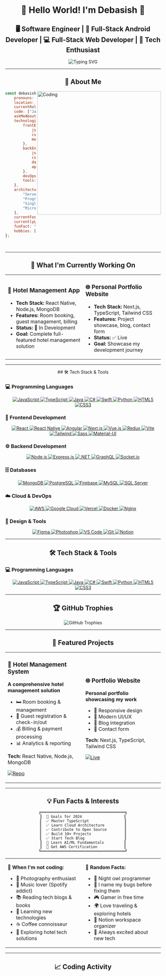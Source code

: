 <div align="center">
  
# 🌟 Hello World! I'm Debasish 🌟

## 🖥️ Software Engineer | 📱 Full-Stack Android Developer | 💻 Full-Stack Web Developer | 🚀 Tech Enthusiast

<img src="https://readme-typing-svg.herokuapp.com?font=Fira+Code&size=22&duration=3000&pause=1000&color=FF6B6B&center=true&vCenter=true&width=600&lines=Welcome+to+my+GitHub+Profile!;Full-Stack+Developer;React+%7C+Node.js+%7C+TypeScript;Always+learning+new+technologies;Building+amazing+web+experiences;Hotel+Management+Systems+Expert" alt="Typing SVG" />

</div>

---

<div align="center">
  
## 🚀 About Me

</div>

<img align="right" alt="Coding" width="400" src="https://cdn.dribbble.com/users/1162077/screenshots/3848914/programmer.gif">

```javascript
const debasish = {
    pronouns: "he" | "him",
    location: "India 🇮🇳",
    currentRole: "Full-Stack Android Developer",
    code: ["JavaScript", "TypeScript", "Java", "C#", "Swift", "Python"],
    askMeAbout: ["web dev", "tech", "app dev", "photography", "hotel management systems"],
    technologies: {
        frontEnd: {
            js: ["React", "Angular", "Next.js", "Vue.js"],
            css: ["Sass", "Tailwind", "Bootstrap", "Material-UI"],
            mobile: ["React Native", "Flutter"]
        },
        backEnd: {
            js: ["Node.js", "Express.js", "Nest.js"],
            csharp: [".NET Core", "ASP.NET"],
            databases: ["MongoDB", "PostgreSQL", "Firebase", "MySQL"],
            apis: ["REST", "GraphQL", "Socket.io"]
        },
        devOps: ["AWS", "Google Cloud", "Vercel", "Docker", "Nginx"],
        tools: ["Git", "Figma", "Photoshop", "Notion", "VS Code"]
    },
    architecture: [
        "Serverless Architecture", 
        "Progressive Web Applications", 
        "Single Page Applications",
        "Microservices"
    ],
    currentFocus: "Building scalable hotel management solutions",
    currentlyLearning: ["AI/ML", "Blockchain", "Cloud Architecture"],
    funFact: "I debug with console.log() and I'm not ashamed! 😄",
    hobbies: ["Photography 📸", "Music 🎵", "Travel ✈️", "Coffee ☕"]
};
```

<br clear="right"/>

---

<div align="center">
  
## 🎯 What I'm Currently Working On

</div>

<table align="center">
<tr>
<td width="50%">

### 🏨 Hotel Management App
- **Tech Stack:** React Native, Node.js, MongoDB
- **Features:** Room booking, guest management, billing
- **Status:** 🚧 In Development
- **Goal:** Complete full-featured hotel management solution

</td>
<td width="50%">

### 🌐 Personal Portfolio Website
- **Tech Stack:** Next.js, TypeScript, Tailwind CSS
- **Features:** Project showcase, blog, contact form
- **Status:** ✅ Live
- **Goal:** Showcase my development journey

</td>
</tr>
</table>

---

<div align="center">
  ## 🛠️ Tech Stack & Tools
</div>

### 💻 Programming Languages
<p align="center">
  <a href="https://developer.mozilla.org/en-US/docs/Web/JavaScript" target="_blank">
    <img src="https://img.shields.io/badge/JavaScript-F7DF1E?style=for-the-badge&logo=javascript&logoColor=black" alt="JavaScript"/>
  </a>
  <a href="https://www.typescriptlang.org/docs/" target="_blank">
    <img src="https://img.shields.io/badge/TypeScript-007ACC?style=for-the-badge&logo=typescript&logoColor=white" alt="TypeScript"/>
  </a>
  <a href="https://docs.oracle.com/en/java/" target="_blank">
    <img src="https://img.shields.io/badge/Java-ED8B00?style=for-the-badge&logo=openjdk&logoColor=white" alt="Java"/>
  </a>
  <a href="https://learn.microsoft.com/en-us/dotnet/csharp/" target="_blank">
    <img src="https://img.shields.io/badge/C%23-239120?style=for-the-badge&logo=c-sharp&logoColor=white" alt="C#"/>
  </a>
  <a href="https://developer.apple.com/swift/" target="_blank">
    <img src="https://img.shields.io/badge/Swift-FA7343?style=for-the-badge&logo=swift&logoColor=white" alt="Swift"/>
  </a>
  <a href="https://docs.python.org/3/" target="_blank">
    <img src="https://img.shields.io/badge/Python-3776AB?style=for-the-badge&logo=python&logoColor=white" alt="Python"/>
  </a>
  <a href="https://developer.mozilla.org/en-US/docs/Web/HTML" target="_blank">
    <img src="https://img.shields.io/badge/HTML5-E34F26?style=for-the-badge&logo=html5&logoColor=white" alt="HTML5"/>
  </a>
  <a href="https://developer.mozilla.org/en-US/docs/Web/CSS" target="_blank">
    <img src="https://img.shields.io/badge/CSS3-1572B6?style=for-the-badge&logo=css3&logoColor=white" alt="CSS3"/>
  </a>
</p>

### 🎨 Frontend Development
<p align="center">
  <a href="https://reactjs.org/" target="_blank">
    <img src="https://img.shields.io/badge/React-20232A?style=for-the-badge&logo=react&logoColor=61DAFB" alt="React"/>
  </a>
  <a href="https://reactnative.dev/" target="_blank">
    <img src="https://img.shields.io/badge/React_Native-20232A?style=for-the-badge&logo=react&logoColor=61DAFB" alt="React Native"/>
  </a>
  <a href="https://angular.io/docs" target="_blank">
    <img src="https://img.shields.io/badge/Angular-DD0031?style=for-the-badge&logo=angular&logoColor=white" alt="Angular"/>
  </a>
  <a href="https://nextjs.org/docs" target="_blank">
    <img src="https://img.shields.io/badge/Next.js-000000?style=for-the-badge&logo=next.js&logoColor=white" alt="Next.js"/>
  </a>
  <a href="https://vuejs.org/guide/introduction.html" target="_blank">
    <img src="https://img.shields.io/badge/Vue.js-35495E?style=for-the-badge&logo=vue.js&logoColor=4FC08D" alt="Vue.js"/>
  </a>
  <a href="https://redux.js.org/" target="_blank">
    <img src="https://img.shields.io/badge/Redux-593D88?style=for-the-badge&logo=redux&logoColor=white" alt="Redux"/>
  </a>
  <a href="https://vitejs.dev/guide/" target="_blank">
    <img src="https://img.shields.io/badge/Vite-646CFF?style=for-the-badge&logo=vite&logoColor=white" alt="Vite"/>
  </a>
  <a href="https://tailwindcss.com/docs" target="_blank">
    <img src="https://img.shields.io/badge/Tailwind_CSS-38B2AC?style=for-the-badge&logo=tailwind-css&logoColor=white" alt="Tailwind"/>
  </a>
  <a href="https://sass-lang.com/guide/" target="_blank">
    <img src="https://img.shields.io/badge/Sass-CC6699?style=for-the-badge&logo=sass&logoColor=white" alt="Sass"/>
  </a>
  <a href="https://mui.com/material-ui/getting-started/" target="_blank">
    <img src="https://img.shields.io/badge/Material--UI-0081CB?style=for-the-badge&logo=material-ui&logoColor=white" alt="Material-UI"/>
  </a>
</p>

### ⚙️ Backend Development
<p align="center">
  <a href="https://nodejs.org/en/docs" target="_blank">
    <img src="https://img.shields.io/badge/Node.js-43853D?style=for-the-badge&logo=node.js&logoColor=white" alt="Node.js"/>
  </a>
  <a href="https://expressjs.com/" target="_blank">
    <img src="https://img.shields.io/badge/Express.js-404D59?style=for-the-badge&logo=express&logoColor=white" alt="Express.js"/>
  </a>
  <a href="https://learn.microsoft.com/en-us/dotnet/" target="_blank">
    <img src="https://img.shields.io/badge/.NET-5C2D91?style=for-the-badge&logo=.net&logoColor=white" alt=".NET"/>
  </a>
  <a href="https://graphql.org/learn/" target="_blank">
    <img src="https://img.shields.io/badge/GraphQL-E10098?style=for-the-badge&logo=graphql&logoColor=white" alt="GraphQL"/>
  </a>
  <a href="https://socket.io/docs/" target="_blank">
    <img src="https://img.shields.io/badge/Socket.io-black?style=for-the-badge&logo=socket.io&badgeColor=010101" alt="Socket.io"/>
  </a>
</p>

### 🗄️ Databases
<p align="center">
  <a href="https://www.mongodb.com/docs/" target="_blank">
    <img src="https://img.shields.io/badge/MongoDB-4EA94B?style=for-the-badge&logo=mongodb&logoColor=white" alt="MongoDB"/>
  </a>
  <a href="https://www.postgresql.org/docs/" target="_blank">
    <img src="https://img.shields.io/badge/PostgreSQL-316192?style=for-the-badge&logo=postgresql&logoColor=white" alt="PostgreSQL"/>
  </a>
  <a href="https://firebase.google.com/docs" target="_blank">
    <img src="https://img.shields.io/badge/Firebase-039BE5?style=for-the-badge&logo=Firebase&logoColor=white" alt="Firebase"/>
  </a>
  <a href="https://dev.mysql.com/doc/" target="_blank">
    <img src="https://img.shields.io/badge/MySQL-00000F?style=for-the-badge&logo=mysql&logoColor=white" alt="MySQL"/>
  </a>
  <a href="https://learn.microsoft.com/en-us/sql/sql-server/" target="_blank">
    <img src="https://img.shields.io/badge/Microsoft_SQL_Server-CC2927?style=for-the-badge&logo=microsoft-sql-server&logoColor=white" alt="SQL Server"/>
  </a>
</p>

### ☁️ Cloud & DevOps
<p align="center">
  <a href="https://aws.amazon.com/getting-started/" target="_blank">
    <img src="https://img.shields.io/badge/Amazon_AWS-232F3E?style=for-the-badge&logo=amazon-aws&logoColor=white" alt="AWS"/>
  </a>
  <a href="https://cloud.google.com/docs" target="_blank">
    <img src="https://img.shields.io/badge/Google_Cloud-4285F4?style=for-the-badge&logo=google-cloud&logoColor=white" alt="Google Cloud"/>
  </a>
  <a href="https://vercel.com/docs" target="_blank">
    <img src="https://img.shields.io/badge/Vercel-000000?style=for-the-badge&logo=vercel&logoColor=white" alt="Vercel"/>
  </a>
  <a href="https://docs.docker.com/get-started/" target="_blank">
    <img src="https://img.shields.io/badge/Docker-2496ED?style=for-the-badge&logo=docker&logoColor=white" alt="Docker"/>
  </a>
  <a href="https://nginx.org/en/docs/" target="_blank">
    <img src="https://img.shields.io/badge/Nginx-009639?style=for-the-badge&logo=nginx&logoColor=white" alt="Nginx"/>
  </a>
</p>

### 🎨 Design & Tools
<p align="center">
  <a href="https://help.figma.com/hc/en-us" target="_blank">
    <img src="https://img.shields.io/badge/Figma-F24E1E?style=for-the-badge&logo=figma&logoColor=white" alt="Figma"/>
  </a>
  <a href="https://helpx.adobe.com/photoshop/tutorials.html" target="_blank">
    <img src="https://img.shields.io/badge/Adobe%20Photoshop-31A8FF?style=for-the-badge&logo=Adobe%20Photoshop&logoColor=black" alt="Photoshop"/>
  </a>
  <a href="https://code.visualstudio.com/docs" target="_blank">
    <img src="https://img.shields.io/badge/VS%20Code-0078d4.svg?style=for-the-badge&logo=visual-studio-code&logoColor=white" alt="VS Code"/>
  </a>
  <a href="https://git-scm.com/doc" target="_blank">
    <img src="https://img.shields.io/badge/Git-F05032?style=for-the-badge&logo=git&logoColor=white" alt="Git"/>
  </a>
  <a href="https://www.notion.so/help" target="_blank">
    <img src="https://img.shields.io/badge/Notion-000000?style=for-the-badge&logo=notion&logoColor=white" alt="Notion"/>
  </a>
</p>


---

<div align="center">
  <h2>🛠️ Tech Stack & Tools</h2>
</div>

### 💻 Programming Languages
<p align="center">
  <a href="https://developer.mozilla.org/en-US/docs/Web/JavaScript" target="_blank">
    <img src="https://img.shields.io/badge/JavaScript-F7DF1E?style=for-the-badge&logo=javascript&logoColor=black" alt="JavaScript"/>
  </a>
  <a href="https://www.typescriptlang.org/docs/" target="_blank">
    <img src="https://img.shields.io/badge/TypeScript-007ACC?style=for-the-badge&logo=typescript&logoColor=white" alt="TypeScript"/>
  </a>
  <a href="https://docs.oracle.com/javase/tutorial/" target="_blank">
    <img src="https://img.shields.io/badge/Java-ED8B00?style=for-the-badge&logo=openjdk&logoColor=white" alt="Java"/>
  </a>
  <a href="https://learn.microsoft.com/en-us/dotnet/csharp/" target="_blank">
    <img src="https://img.shields.io/badge/C%23-239120?style=for-the-badge&logo=c-sharp&logoColor=white" alt="C#"/>
  </a>
  <a href="https://developer.apple.com/swift/resources/" target="_blank">
    <img src="https://img.shields.io/badge/Swift-FA7343?style=for-the-badge&logo=swift&logoColor=white" alt="Swift"/>
  </a>
  <a href="https://docs.python.org/3/" target="_blank">
    <img src="https://img.shields.io/badge/Python-3776AB?style=for-the-badge&logo=python&logoColor=white" alt="Python"/>
  </a>
  <a href="https://developer.mozilla.org/en-US/docs/Web/HTML" target="_blank">
    <img src="https://img.shields.io/badge/HTML5-E34F26?style=for-the-badge&logo=html5&logoColor=white" alt="HTML5"/>
  </a>
  <a href="https://developer.mozilla.org/en-US/docs/Web/CSS" target="_blank">
    <img src="https://img.shields.io/badge/CSS3-1572B6?style=for-the-badge&logo=css3&logoColor=white" alt="CSS3"/>
  </a>
</p>

---

<div align="center">
  
## 🏆 GitHub Trophies

</div>

<div align="center">
  <img src="https://github-profile-trophy.vercel.app/?username=kumariaditi52&theme=radical&no-frame=false&no-bg=false&margin-w=4&row=2" alt="GitHub Trophies"/>
</div>

---

<div align="center">
  
## 🌟 Featured Projects

</div>

<table align="center">
<tr>
<td width="50%">

### 🏨 Hotel Management System
**A comprehensive hotel management solution**

- 🛏️ Room booking & management
- 👥 Guest registration & check-in/out
- 💰 Billing & payment processing
- 📊 Analytics & reporting

**Tech:** React Native, Node.js, MongoDB

[![Repo](https://img.shields.io/badge/GitHub-View%20Code-blue?style=flat-square&logo=github)](https://github.com/kumariaditi52/Hotel-Management-App)

</td>
<td width="50%">

### 🌐 Portfolio Website
**Personal portfolio showcasing my work**

- 📱 Responsive design
- 🎨 Modern UI/UX
- 📝 Blog integration
- 📧 Contact form

**Tech:** Next.js, TypeScript, Tailwind CSS

[![Live](https://img.shields.io/badge/Live-View%20Site-green?style=flat-square&logo=vercel)](https://yourportfolio.com)

</td>
</tr>
</table>

---

<div align="center">
  
## 💡 Fun Facts & Interests

</div>

<div align="center">

```
╔══════════════════════════════════════╗
║  🎯 Goals for 2024                   ║
║  ✅ Master TypeScript                ║
║  ✅ Learn Cloud Architecture         ║
║  ✅ Contribute to Open Source        ║
║  ✅ Build 10+ Projects               ║
║  ✅ Start Tech Blog                  ║
║  🔄 Learn AI/ML Fundamentals         ║
║  🔄 Get AWS Certification            ║
╚══════════════════════════════════════╝
```

</div>

<table align="center">
<tr>
<td width="50%">

**🎨 When I'm not coding:**
- 📸 Photography enthusiast
- 🎵 Music lover (Spotify addict)
- 📚 Reading tech blogs & books
- 🌱 Learning new technologies
- ☕ Coffee connoisseur
- 🏨 Exploring hotel tech solutions

</td>
<td width="50%">

**💭 Random Facts:**
- 🌙 Night owl programmer
- 🐛 I name my bugs before fixing them
- 🎮 Gamer in free time
- 🌍 Love traveling & exploring hotels
- 📝 Notion workspace organizer
- 🚀 Always excited about new tech

</td>
</tr>
</table>

---

<div align="center">
  
## 📈 Coding Activity

</div>
